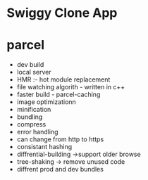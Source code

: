 # Swiggy Clone App

# parcel
- dev build
- local server
- HMR :- hot module replacement
- file watching  algorith - written in c++
- faster build - parcel-caching
- image optimizationn
- minification
- bundling
- compress
- error handling
- can change from http to https
- consistant hashing
- diffrential-building ->support older browse
- tree-shaking -> remove unused code
- diffrent prod and dev bundles